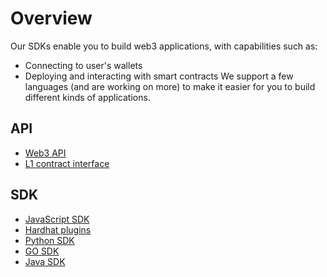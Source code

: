 # Overview

Our SDKs enable you to build web3 applications, with capabilities such as:

- Connecting to user's wallets
- Deploying and interacting with smart contracts
We support a few languages (and are working on more) to make it easier for you to build different kinds of applications.

## API

- [Web3 API](./api.md)
- [L1 contract interface](./contracts.md)

## SDK

- [JavaScript SDK](./js)
- [Hardhat plugins](./hardhat)
- [Python SDK](./python/getting-started.md)
- [GO SDK](./go/getting-started.md)
- [Java SDK](./java/getting-started.md)
